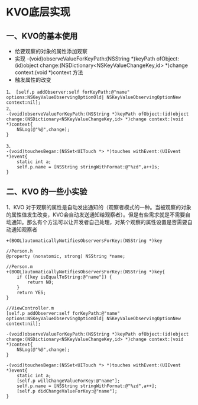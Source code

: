 # KVO底层实现

## 一、KVO的基本使用

* 给要观察的对象的属性添加观察
* 实现 -\(void\)observeValueForKeyPath:\(NSString \*\)keyPath ofObject:\(id\)object change:\(NSDictionary&lt;NSKeyValueChangeKey,id&gt; \*\)change context:\(void \*\)context 方法
* 触发属性的改变

```
1、 [self.p addObserver:self forKeyPath:@"name" options:NSKeyValueObservingOptionOld| NSKeyValueObservingOptionNew context:nil];
2、
-(void)observeValueForKeyPath:(NSString *)keyPath ofObject:(id)object change:(NSDictionary<NSKeyValueChangeKey,id> *)change context:(void *)context{
    NSLog(@"%@",change);
}

3、
-(void)touchesBegan:(NSSet<UITouch *> *)touches withEvent:(UIEvent *)event{
    static int a;
    self.p.name = [NSString stringWithFormat:@"%zd",a++]s;
}
```

## 二、KVO 的一些小实验

1、KVO 对于观察的属性是自动发出通知的（观察者模式的一种。当被观察的对象的属性值发生改变，KVO会自动发送通知给观察者）。但是有些需求就是不需要自动通知。那么有个方法可以让开发者自己处理，对某个观察的属性设置是否需要自动通知观察者

`+(BOOL)automaticallyNotifiesObserversForKey:(NSString *)key`





```
//Person.h
@property (nonatomic, strong) NSString *name;

//Person.m
+(BOOL)automaticallyNotifiesObserversForKey:(NSString *)key{
    if ([key isEqualToString:@"name"]) {
        return NO;
    }
    return YES;
}

//ViewController.m
[self.p addObserver:self forKeyPath:@"name" options:NSKeyValueObservingOptionOld| NSKeyValueObservingOptionNew context:nil];

-(void)observeValueForKeyPath:(NSString *)keyPath ofObject:(id)object change:(NSDictionary<NSKeyValueChangeKey,id> *)change context:(void *)context{
    NSLog(@"%@",change);
}

-(void)touchesBegan:(NSSet<UITouch *> *)touches withEvent:(UIEvent *)event{
    static int a;
    [self.p willChangeValueForKey:@"name"];
    self.p.name = [NSString stringWithFormat:@"%zd",a++];
    [self.p didChangeValueForKey:@"name"];
}
```



